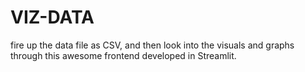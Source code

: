 # VIZ-DATA
fire up the data file as CSV, and then look into the visuals and graphs through this awesome frontend developed in Streamlit. 
